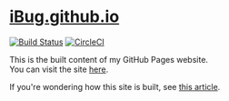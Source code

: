 # [iBug.github.io][site]

[![Build Status](https://travis-ci.org/iBug/iBug-source.svg?branch=master)](https://travis-ci.org/iBug/iBug-source) [![CircleCI](https://circleci.com/gh/iBug/iBug-source.svg?style=shield)](https://circleci.com/gh/iBug/iBug-source)

This is the built content of my GitHub Pages website.  
You can visit the site [here][site].  

If you're wondering how this site is built, see [this article][1].

  [site]: https://ibug.github.io/
  [1]: https://ibug.github.io/p/4
